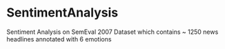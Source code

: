 # SentimentAnalysis
Sentiment Analysis on SemEval 2007 Dataset which contains ~ 1250 news headlines annotated with 6 emotions
